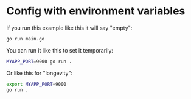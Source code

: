 # Config with environment variables

If you run this example like this it will say "empty":

```bash
go run main.go
```

You can run it like this to set it temporarily:

```bash
MYAPP_PORT=9000 go run .
```

Or like this for "longevity":

```bash
export MYAPP_PORT=9000
go run .
```
